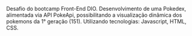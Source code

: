 Desafio do bootcamp Front-End DIO.
Desenvolvimento de uma Pokedex, alimentada via API PokeApi, possibilitando a visualização dinâmica dos pokemons da 1° geração (151).
Utilizando tecnologias: Javascript, HTML, CSS.


